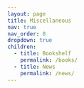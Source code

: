 ```yaml
---
layout: page
title: Miscellaneous
nav: true
nav_order: 8
dropdown: true
children:
  - title: Bookshelf
    permalink: /books/
  - title: News
    permalink: /news/
---
```

